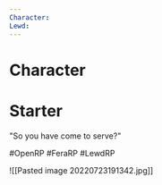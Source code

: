 ```yaml
---
Character: 
Lewd: 
---
```

# Character


# Starter
"So you have come to serve?"  

#OpenRP #FeraRP #LewdRP 


![[Pasted image 20220723191342.jpg]]